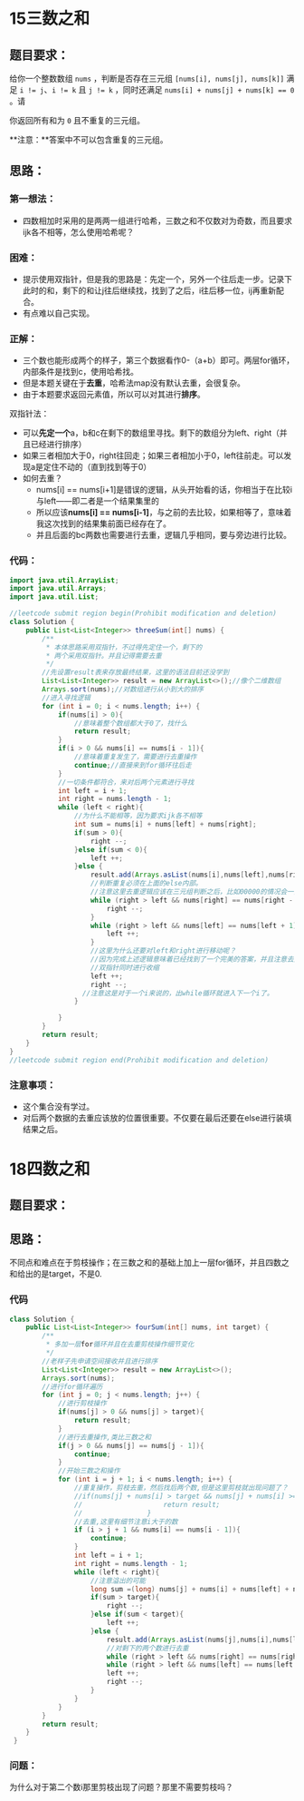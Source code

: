 # 15三数之和

## 题目要求：

给你一个整数数组 `nums` ，判断是否存在三元组 `[nums[i], nums[j], nums[k]]` 满足 `i != j`、`i != k` 且 `j != k` ，同时还满足 `nums[i] + nums[j] + nums[k] == 0` 。请

你返回所有和为 `0` 且不重复的三元组。

**注意：**答案中不可以包含重复的三元组。

## 思路：

### 第一想法：

- 四数相加时采用的是两两一组进行哈希，三数之和不仅数对为奇数，而且要求ijk各不相等，怎么使用哈希呢？

### 困难：

- 提示使用双指针，但是我的思路是：先定一个，另外一个往后走一步。记录下此时的和，剩下的和让j往后继续找，找到了之后，i往后移一位，ij再重新配合。
- 有点难以自己实现。

### 正解：

- 三个数也能形成两个的样子，第三个数据看作0-（a+b）即可。两层for循环，内部条件是找到c，使用哈希找。
- 但是本题关键在于**去重**，哈希法map没有默认去重，会很复杂。
- 由于本题要求返回元素值，所以可以对其进行**排序**。

双指针法：

- 可以**先定一个**a，b和c在剩下的数组里寻找。剩下的数组分为left、right（并且已经进行排序）
- 如果三者相加大于0，right往回走；如果三者相加小于0，left往前走。可以发现a是定住不动的（直到找到等于0）
- 如何去重？
  - nums[i] == nums[i+1]是错误的逻辑，从头开始看的话，你相当于在比较i与left——即二者是一个结果集里的
  - 所以应该**nums[i] == nums[i-1]**，与之前的去比较，如果相等了，意味着我这次找到的结果集前面已经存在了。
  - 并且后面的bc两数也需要进行去重，逻辑几乎相同，要与旁边进行比较。

### 代码：
```java
import java.util.ArrayList;
import java.util.Arrays;
import java.util.List;

//leetcode submit region begin(Prohibit modification and deletion)
class Solution {
    public List<List<Integer>> threeSum(int[] nums) {
        /**
         * 本体思路采用双指针，不过得先定住一个，剩下的
         * 两个采用双指针。并且记得需要去重
         */
        //先设置result表来存放最终结果，这里的语法目前还没学到
        List<List<Integer>> result = new ArrayList<>();//像个二维数组
        Arrays.sort(nums);//对数组进行从小到大的排序
        //进入寻找逻辑
        for (int i = 0; i < nums.length; i++) {
            if(nums[i] > 0){
                //意味着整个数组都大于0了，找什么
                return result;
            }
            if(i > 0 && nums[i] == nums[i - 1]){
                //意味着重复发生了，需要进行去重操作
                continue;//直接来到for循环往后走
            }
            //一切条件都符合，来对后两个元素进行寻找
            int left = i + 1;
            int right = nums.length - 1;
            while (left < right){
                //为什么不能相等，因为要求ijk各不相等
                int sum = nums[i] + nums[left] + nums[right];
                if(sum > 0){
                    right --;
                }else if(sum < 0){
                    left ++;
                }else {
                    result.add(Arrays.asList(nums[i],nums[left],nums[right]));
                    //判断重复必须在上面的else内部。
                    //注意这里去重逻辑应该在三元组判断之后，比如00000的情况会一直走
                    while (right > left && nums[right] == nums[right - 1]){
                        right --;
                    }
                    while (right > left && nums[left] == nums[left + 1]){
                        left ++;
                    }
                    //这里为什么还要对left和right进行移动呢？
                    //因为完成上述逻辑意味着已经找到了一个完美的答案，并且注意去重只有重了才移动
                    //双指针同时进行收缩
                    left ++;
                    right --;
                  //注意这是对于一个i来说的，出while循环就进入下一个i了。
                }

            }
        }
        return result;
    }
}
//leetcode submit region end(Prohibit modification and deletion)

```

### 注意事项：

- 这个集合没有学过。
- 对后两个数据的去重应该放的位置很重要。不仅要在最后还要在else进行装填结果之后。

# 18四数之和

## 题目要求：



## 思路：

不同点和难点在于剪枝操作；在三数之和的基础上加上一层for循环，并且四数之和给出的是target，不是0.

### 代码

```java
class Solution {
    public List<List<Integer>> fourSum(int[] nums, int target) {
        /**
         * 多加一层for循环并且在去重剪枝操作细节变化
         */
        //老样子先申请空间接收并且进行排序
        List<List<Integer>> result = new ArrayList<>();
        Arrays.sort(nums);
        //进行for循环遍历
        for (int j = 0; j < nums.length; j++) {
            //进行剪枝操作
            if(nums[j] > 0 && nums[j] > target){
                return result;
            }
            //进行去重操作,类比三数之和
            if(j > 0 && nums[j] == nums[j - 1]){
                continue;
            }
            //开始三数之和操作
            for (int i = j + 1; i < nums.length; i++) {
                //重复操作，剪枝去重，然后找后两个数,但是这里剪枝就出现问题了？
                //if(nums[j] + nums[i] > target && nums[j] + nums[i] >= 0){
                //                    return result;
                //                }
                //去重,这里有细节注意i大于的数
                if (i > j + 1 && nums[i] == nums[i - 1]){
                    continue;
                }
                int left = i + 1;
                int right = nums.length - 1;
                while (left < right){
                    //注意溢出的可能
                    long sum =(long) nums[j] + nums[i] + nums[left] + nums[right];
                    if(sum > target){
                        right --;
                    }else if(sum < target){
                        left ++;
                    }else {
                        result.add(Arrays.asList(nums[j],nums[i],nums[left],nums[right]));
                        //对剩下的两个数进行去重
                        while (right > left && nums[right] == nums[right - 1]) right --;
                        while (right > left && nums[left] == nums[left + 1]) left ++;
                        left ++;
                        right --;
                    }
                }
            }
        }
        return result;
    }
 }
```

### 问题：

为什么对于第二个数i那里剪枝出现了问题？那里不需要剪枝吗？
